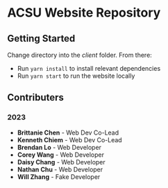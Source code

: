 # ACSU Website Repository

## Getting Started

Change directory into the _client_ folder. From there:

- Run `yarn install` to install relevant dependencies
- Run `yarn start` to run the website locally

## Contributers

### 2023

- **Brittanie Chen** - Web Dev Co-Lead
- **Kenneth Chiem** - Web Dev Co-Lead
- **Brendan Lo** - Web Developer
- **Corey Wang** - Web Developer
- **Daisy Chang** - Web Developer
- **Nathan Chu** - Web Developer
- **Will Zhang** - Fake Developer
